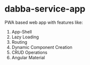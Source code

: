 # dabba-service-app
PWA based web app with features like:
 1. App-Shell
 2. Lazy Loading
 3. Routing
 4. Dynamic Component Creation
 5. CRUD Operations
 6. Angular Material
 

